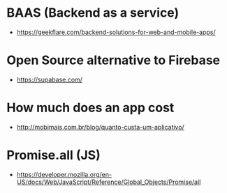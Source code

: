 # BAAS (Backend as a service)
 - https://geekflare.com/backend-solutions-for-web-and-mobile-apps/

# Open Source alternative to Firebase
 - https://supabase.com/

# How much does an app cost
 - http://mobimais.com.br/blog/quanto-custa-um-aplicativo/

# Promise.all (JS)
 - https://developer.mozilla.org/en-US/docs/Web/JavaScript/Reference/Global_Objects/Promise/all
